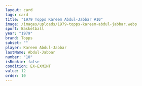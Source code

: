 ```yaml
---
layout: card
tags: card
title: "1979 Topps Kareem Abdul-Jabbar #10"
image: /images/uploads/1979-topps-kareem-abdul-jabbar.webp
sport: Basketball
year: "1979"
brand: Topps
subset: ""
player: Kareem Abdul-Jabbar
lastName: Abdul-Jabbar
number: "10"
isRookie: false
condition: EX-EXMINT
value: 12
order: 10
---
```

